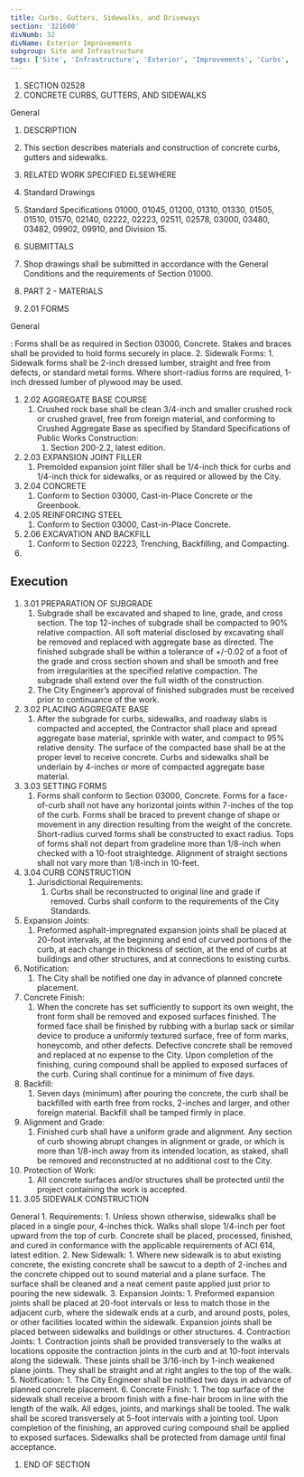 ```yaml
---
title: Curbs, Gutters, Sidewalks, and Driveways
section: '321600'
divNumb: 32
divName: Exterior Improvements
subgroup: Site and Infrastructure
tags: ['Site', 'Infrastructure', 'Exterior', 'Improvements', 'Curbs', 'Gutters', 'Sidewalks', 'Driveways']
---
```


1. SECTION 02528
1. CONCRETE CURBS, GUTTERS, AND SIDEWALKS

General
01. DESCRIPTION
   1. This section describes materials and construction of concrete curbs, gutters and sidewalks.
02. RELATED WORK SPECIFIED ELSEWHERE
   1. Standard Drawings
2. Standard Specifications 01000, 01045, 01200, 01310, 01330, 01505, 01510, 01570, 02140, 02222, 02223, 02511, 02578, 03000, 03480, 03482, 09902, 09910, and Division 15.
03. SUBMITTALS
   1. Shop drawings shall be submitted in accordance with the General Conditions and the requirements of Section 01000.

1. PART 2 - MATERIALS
1. 2.01 FORMS

General

: Forms shall be as required in Section 03000, Concrete. Stakes and braces shall be provided to hold forms securely in place.
2. Sidewalk Forms:
      1. Sidewalk forms shall be 2-inch dressed lumber, straight and free from defects, or standard metal forms. Where short-radius forms are required, 1-inch dressed lumber of plywood may be used.
1. 2.02 AGGREGATE BASE COURSE
   1. Crushed rock base shall be clean 3/4-inch and smaller crushed rock or crushed gravel, free from foreign material, and conforming to Crushed Aggregate Base as specified by Standard Specifications of Public Works Construction:
      1. Section 200-2.2, latest edition.
1. 2.03 EXPANSION JOINT FILLER
   1. Premolded expansion joint filler shall be 1/4-inch thick for curbs and 1/4-inch thick for sidewalks, or as required or allowed by the City.
1. 2.04 CONCRETE
   1. Conform to Section 03000, Cast-in-Place Concrete or the Greenbook.
1. 2.05 REINFORCING STEEL
   1. Conform to Section 03000, Cast-in-Place Concrete.
1. 2.06 EXCAVATION AND BACKFILL
   1. Conform to Section 02223, Trenching, Backfilling, and Compacting.
1. 

## Execution

1. 3.01 PREPARATION OF SUBGRADE
   1. Subgrade shall be excavated and shaped to line, grade, and cross section. The top 12-inches of subgrade shall be compacted to 90% relative compaction. All soft material disclosed by excavating shall be removed and replaced with aggregate base as directed. The finished subgrade shall be within a tolerance of +/-0.02 of a foot of the grade and cross section shown and shall be smooth and free from irregularities at the specified relative compaction. The subgrade shall extend over the full width of the construction.
   1. The City Engineer’s approval of finished subgrades must be received prior to continuance of the work.
1. 3.02 PLACING AGGREGATE BASE
   1. After the subgrade for curbs, sidewalks, and roadway slabs is compacted and accepted, the Contractor shall place and spread aggregate base material, sprinkle with water, and compact to 95% relative density. The surface of the compacted base shall be at the proper level to receive concrete. Curbs and sidewalks shall be underlain by 4-inches or more of compacted aggregate base material.
1. 3.03 SETTING FORMS
   1. Forms shall conform to Section 03000, Concrete. Forms for a face-of-curb shall not have any horizontal joints within 7-inches of the top of the curb. Forms shall be braced to prevent change of shape or movement in any direction resulting from the weight of the concrete. Short-radius curved forms shall be constructed to exact radius. Tops of forms shall not depart from gradeline more than 1/8-inch when checked with a 10-foot straightedge. Alignment of straight sections shall not vary more than 1/8-inch in 10-feet.
1. 3.04 CURB CONSTRUCTION
   1. Jurisdictional Requirements:
      1. Curbs shall be reconstructed to original line and grade if removed. Curbs shall conform to the requirements of the City Standards.
2. Expansion Joints:
      1. Preformed asphalt-impregnated expansion joints shall be placed at 20-foot intervals, at the beginning and end of curved portions of the curb, at each change in thickness of section, at the end of curbs at buildings and other structures, and at connections to existing curbs.
3. Notification:
      1. The City shall be notified one day in advance of planned concrete placement.
4. Concrete Finish:
      1. When the concrete has set sufficiently to support its own weight, the front form shall be removed and exposed surfaces finished. The formed face shall be finished by rubbing with a burlap sack or similar device to produce a uniformly textured surface, free of form marks, honeycomb, and other defects. Defective concrete shall be removed and replaced at no expense to the City. Upon completion of the finishing, curing compound shall be applied to exposed surfaces of the curb. Curing shall continue for a minimum of five days.
5. Backfill:
      1. Seven days (minimum) after pouring the concrete, the curb shall be backfilled with earth free from rocks, 2-inches and larger, and other foreign material. Backfill shall be tamped firmly in place.
6. Alignment and Grade:
      1. Finished curb shall have a uniform grade and alignment. Any section of curb showing abrupt changes in alignment or grade, or which is more than 1/8-inch away from its intended location, as staked, shall be removed and reconstructed at no additional cost to the City.
7. Protection of Work:
      1. All concrete surfaces and/or structures shall be protected until the project containing the work is accepted.
1. 3.05 SIDEWALK CONSTRUCTION

General
    1. Requirements:
       1. Unless shown otherwise, sidewalks shall be placed in a single pour, 4-inches thick. Walks shall slope 1/4-inch per foot upward from the top of curb. Concrete shall be placed, processed, finished, and cured in conformance with the applicable requirements of ACI 614, latest edition.
2. New Sidewalk:
      1. Where new sidewalk is to abut existing concrete, the existing concrete shall be sawcut to a depth of 2-inches and the concrete chipped out to sound material and a plane surface. The surface shall be cleaned and a neat cement paste applied just prior to pouring the new sidewalk.
3. Expansion Joints:
      1. Preformed expansion joints shall be placed at 20-foot intervals or less to match those in the adjacent curb, where the sidewalk ends at a curb, and around posts, poles, or other facilities located within the sidewalk. Expansion joints shall be placed between sidewalks and buildings or other structures. 
4. Contraction Joints:
      1. Contraction joints shall be provided transversely to the walks at locations opposite the contraction joints in the curb and at 10-foot intervals along the sidewalk. These joints shall be 3/16-inch by 1-inch weakened plane joints. They shall be straight and at right angles to the top of the walk.
5. Notification:
      1. The City Engineer shall be notified two days in advance of planned concrete placement.
6. Concrete Finish:
      1. The top surface of the sidewalk shall receive a broom finish with a fine-hair broom in line with the length of the walk. All edges, joints, and markings shall be tooled. The walk shall be scored transversely at 5-foot intervals with a jointing tool. Upon completion of the finishing, an approved curing compound shall be applied to exposed surfaces. Sidewalks shall be protected from damage until final acceptance.
1. END OF SECTION


